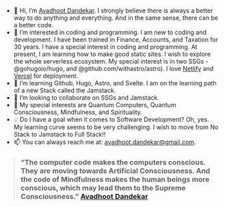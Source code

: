 - 👋 Hi, I’m [Avadhoot Dandekar](https://www.avadhoot.me/). I strongly believe there is always a better way to do anything and everything. And in the same sense, there can be a better code. 
- 👀 I’m interested in coding and programming. I am new to coding and development. I have been trained in Finance, Accounts, and Taxation for 30 years. I have a special interest in coding and programming. At present, I am learning how to make good static sites. I wish to explore the whole serverless ecosystem. My special interest is in two SSGs - @gohugoio/hugo, and @github.com/withastro/astro). I love [Netlify](https://www.netlify.com/) and [Vercel](https://vercel.com/) for deployment.
- 🌱 I’m learning Github, Hugo, Astro, and Svelte. I am on the learning path of a new Stack called the Jamstack.
- 💞️ I’m looking to collaborate on SSGs and Jamstack. 
- 💞️ My special interests are Quantum Computers, Quantum Consciousness, Mindfulness, and Spirituality.
- 💡 Do I have a goal when it comes to Software Development? Oh, yes. My learning curve seems to be very challenging. I wish to move from No Stack to Jamstack to Full Stack!!
- 📫 You can always reach me at: avadhoot.dandekar@gmail.com.

> ### “The computer code makes the computers conscious. They are moving towards Artificial Consciousness. And the code of Mindfulness makes the human beings more conscious, which may lead them to the Supreme Consciousness.” [Avadhoot Dandekar](https://www.avadhoot.me/p/avadhoot-dandekar.html)

<!---
betterify/betterify is a ✨ special ✨ repository because its `README.md` (this file) appears on your GitHub profile.
You can click the Preview link to take a look at your changes.
--->
